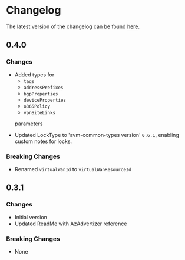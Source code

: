 # Changelog

The latest version of the changelog can be found [here](https://github.com/Azure/bicep-registry-modules/blob/main/avm/res/network/vpn-site/CHANGELOG.md).

## 0.4.0

### Changes

- Added types for
  - `tags`
  - `addressPrefixes`
  - `bgpProperties`
  - `deviceProperties`
  - `o365Policy`
  - `vpnSiteLinks`
  <p>parameters
- Updated LockType to 'avm-common-types version' `0.6.1`, enabling custom notes for locks.

### Breaking Changes

- Renamed `virtualWanId` to `virtualWanResourceId`

## 0.3.1

### Changes

- Initial version
- Updated ReadMe with AzAdvertizer reference

### Breaking Changes

- None
